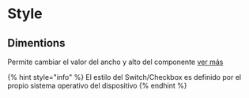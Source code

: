 # Style

## Dimentions

Permite cambiar el valor del ancho y alto del componente [ver más](https://docs.apphive.io/global-functions/estilos/dimentions)

{% hint style="info" %}
El estilo del Switch/Checkbox es definido por el propio sistema operativo del dispositivo
{% endhint %}

